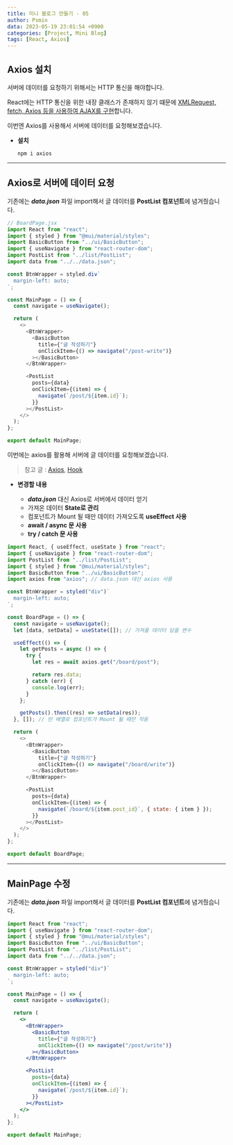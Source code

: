 ```yaml
---
title: 미니 블로그 만들기 - 05
author: Psmin
data: 2023-05-19 23:01:54 +0900
categories: [Project, Mini Blog]
tags: [React, Axios]
---
```


## Axios 설치

서버에 데이터를 요청하기 위해서는 HTTP 통신을 해야합니다.

React에는 HTTP 통신을 위한 내장 클래스가 존재하지 않기 떄문에 <u>XMLRequest, fetch, Axios 등을 사용하여 AJAX를 구현</u>합니다.

이번엔 Axios를 사용해서 서버에 데이터를 요청해보겠습니다.

- **설치**

  ```
  npm i axios
  ```

---

## Axios로 서버에 데이터 요청

기존에는 **_data.json_** 파일 import해서 글 데이터를 **PostList 컴포넌트**에 념겨줬습니다.

```js
// BoardPage.jsx
import React from "react";
import { styled } from "@mui/material/styles";
import BasicButton from "../ui/BasicButton";
import { useNavigate } from "react-router-dom";
import PostList from "../list/PostList";
import data from "../../data.json";

const BtnWrapper = styled.div`
  margin-left: auto;
`;

const MainPage = () => {
  const navigate = useNavigate();

  return (
    <>
      <BtnWrapper>
        <BasicButton
          title={"글 작성하기"}
          onClickItem={() => navigate("/post-write")}
        ></BasicButton>
      </BtnWrapper>

      <PostList
        posts={data}
        onClickItem={(item) => {
          navigate(`/post/${item.id}`);
        }}
      ></PostList>
    </>
  );
};

export default MainPage;
```

이번에는 axios를 활용해 서버에 글 데이터를 요청해보겠습니다.

> 참고 글 : [Axios](https://psmin1994.github.io/posts/axios/), [Hook](https://psmin1994.github.io/posts/Hook/)

- **변경할 내용**

  - **_data.json_** 대신 Axios로 서버에서 데이터 얻기
  - 가져온 데이터 **State로 관리**
  - 컴포넌트가 Mount 될 때만 데이터 가져오도록 **useEffect 사용**
  - **await / async 문 사용**
  - **try / catch 문 사용**

```js
import React, { useEffect, useState } from "react";
import { useNavigate } from "react-router-dom";
import PostList from "../list/PostList";
import { styled } from "@mui/material/styles";
import BasicButton from "../ui/BasicButton";
import axios from "axios"; // data.json 대신 axios 사용

const BtnWrapper = styled("div")`
  margin-left: auto;
`;

const BoardPage = () => {
  const navigate = useNavigate();
  let [data, setData] = useState([]); // 가져올 데이터 담을 변수

  useEffect(() => {
    let getPosts = async () => {
      try {
        let res = await axios.get("/board/post");

        return res.data;
      } catch (err) {
        console.log(err);
      }
    };

    getPosts().then((res) => setData(res));
  }, []); // 빈 배열로 컴포넌트가 Mount 될 때만 작동

  return (
    <>
      <BtnWrapper>
        <BasicButton
          title={"글 작성하기"}
          onClickItem={() => navigate("/board/write")}
        ></BasicButton>
      </BtnWrapper>

      <PostList
        posts={data}
        onClickItem={(item) => {
          navigate(`/board/${item.post_id}`, { state: { item } });
        }}
      ></PostList>
    </>
  );
};

export default BoardPage;
```

---

## MainPage 수정

기존에는 **_data.json_** 파일 import해서 글 데이터를 **PostList 컴포넌트**에 념겨줬습니다.

```jsx
import React from "react";
import { useNavigate } from "react-router-dom";
import { styled } from "@mui/material/styles";
import BasicButton from "../ui/BasicButton";
import PostList from "../list/PostList";
import data from "../../data.json";

const BtnWrapper = styled("div")`
  margin-left: auto;
`;

const MainPage = () => {
  const navigate = useNavigate();

  return (
    <>
      <BtnWrapper>
        <BasicButton
          title={"글 작성하기"}
          onClickItem={() => navigate("/post/write")}
        ></BasicButton>
      </BtnWrapper>

      <PostList
        posts={data}
        onClickItem={(item) => {
          navigate(`/post/${item.id}`);
        }}
      ></PostList>
    </>
  );
};

export default MainPage;
```
